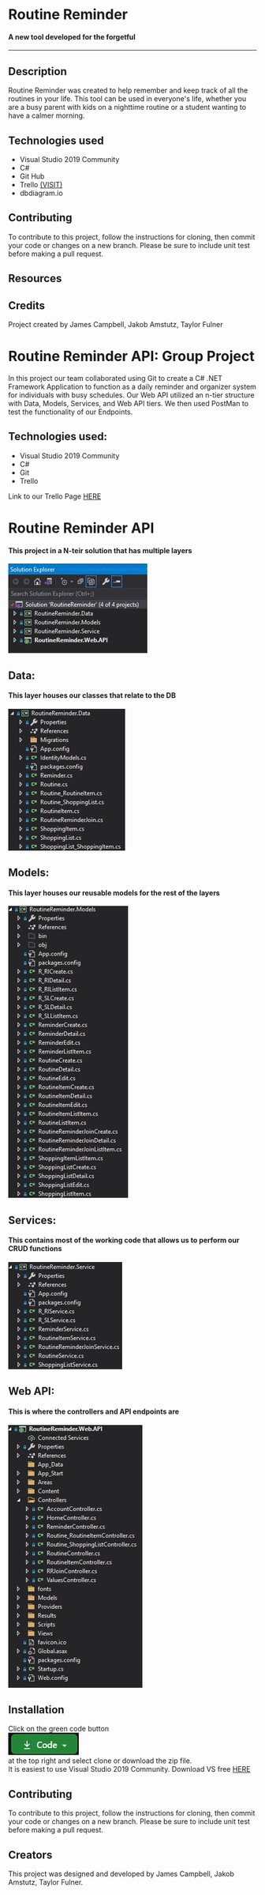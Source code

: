 
# Routine Reminder 
#### A new tool developed for the forgetful

---

## Description
Routine Reminder was created to help remember and keep track of all the routines in your life. This tool can be used in everyone's life, whether you are a busy parent with kids on a nighttime routine or a student wanting to have a calmer morning.

## Technologies used
*  Visual Studio 2019 Community
*  C#
*  Git Hub
*  Trello [(VISIT)](https://trello.com/b/pXmOUogx/routine-reminder)
*  dbdiagram.io

## Contributing
To contribute to this project, follow the instructions for cloning, then commit your code or changes on a new branch.  Please be sure to include unit test before making a pull request.

## Resources


## Credits
Project created by James Campbell, Jakob Amstutz, Taylor Fulner

# Routine Reminder API: Group Project

In this project our team collaborated using Git to create a C# .NET Framework Application to function as a daily reminder and organizer system for individuals with busy schedules. Our Web API utilized an n-tier structure with Data, Models, Services, and Web API tiers. We then used PostMan to test the functionality of our Endpoints.

## Technologies used:
*  Visual Studio 2019 Community
*  C#
*  Git
*  Trello 

Link to our Trello Page [HERE](https://trello.com/b/pXmOUogx/routine-reminder)

# Routine Reminder API

#### This project in a N-teir solution that has multiple layers


<img src="solution.jpg">


## Data: 


#### This layer houses our classes that relate to the DB


<img src="data.jpg">


## Models:


#### This layer houses our reusable models for the rest of the layers


<img src="models.jpg">


## Services:

#### This contains most of the working code that allows us to perform our CRUD functions


<img src="service.jpg">


## Web API:


#### This is where the controllers and API endpoints are


<img src="webapi.jpg">


## Installation

Click on the green code button <br><img src="Code Download Button.jpg"><br> at the top right and select clone or download the zip file. <br> 
It is easiest to use Visual Studio 2019 Community.  Download VS free [HERE](https://visualstudio.microsoft.com/downloads/)<br />

## Contributing
To contribute to this project, follow the instructions for cloning, then commit your code or changes on a new branch.  Please be sure to include unit test before making a pull request.

## Creators
This project was designed and developed by James Campbell, Jakob Amstutz, Taylor Fulner.


